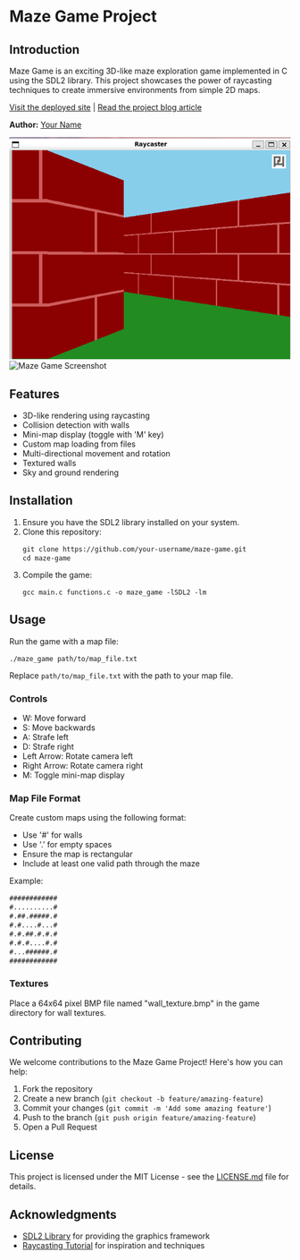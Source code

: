 # Maze Game Project

## Introduction

Maze Game is an exciting 3D-like maze exploration game implemented in C using the SDL2 library. This project showcases the power of raycasting techniques to create immersive environments from simple 2D maps.

[Visit the deployed site](https://your-maze-game-url.com) | [Read the project blog article](https://hashnode.com/edit/cm16lbnk8001008jqfc5v2gn9)

**Author:** [Your Name](https://www.linkedin.com/in/abdul-ben-charles)

![Maze Game Screenshot](https://github.com/jackiejoe45/maze_game/blob/main/maze_game_gameplay.png)
![Maze Game Screenshot](https://github.com/jackiejoe45/maze_game/blob/main/logo.png)

## Features

- 3D-like rendering using raycasting
- Collision detection with walls
- Mini-map display (toggle with 'M' key)
- Custom map loading from files
- Multi-directional movement and rotation
- Textured walls
- Sky and ground rendering

## Installation

1. Ensure you have the SDL2 library installed on your system.
2. Clone this repository:
   ```
   git clone https://github.com/your-username/maze-game.git
   cd maze-game
   ```
3. Compile the game:
   ```
   gcc main.c functions.c -o maze_game -lSDL2 -lm
   ```

## Usage

Run the game with a map file:

```
./maze_game path/to/map_file.txt
```

Replace `path/to/map_file.txt` with the path to your map file.

### Controls

- W: Move forward
- S: Move backwards
- A: Strafe left
- D: Strafe right
- Left Arrow: Rotate camera left
- Right Arrow: Rotate camera right
- M: Toggle mini-map display

### Map File Format

Create custom maps using the following format:
- Use '#' for walls
- Use '.' for empty spaces
- Ensure the map is rectangular
- Include at least one valid path through the maze

Example:
```
############
#..........#
#.##.#####.#
#.#....#...#
#.#.##.#.#.#
#.#.#....#.#
#...######.#
############
```

### Textures

Place a 64x64 pixel BMP file named "wall_texture.bmp" in the game directory for wall textures.

## Contributing

We welcome contributions to the Maze Game Project! Here's how you can help:

1. Fork the repository
2. Create a new branch (`git checkout -b feature/amazing-feature`)
3. Commit your changes (`git commit -m 'Add some amazing feature'`)
4. Push to the branch (`git push origin feature/amazing-feature`)
5. Open a Pull Request


## License

This project is licensed under the MIT License - see the [LICENSE.md](LICENSE.md) file for details.

## Acknowledgments

- [SDL2 Library](https://www.libsdl.org/) for providing the graphics framework
- [Raycasting Tutorial](https://lodev.org/cgtutor/raycasting.html) for inspiration and techniques

